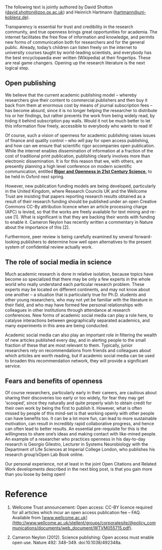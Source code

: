 <!-- # Why openness benefits research -->

The following text is jointly authored by David Shotton (david.shotton@zoo.ox.ac.uk) and Heinrich Hartmann (hartmann@uni-koblenz.de).

Transparency is essential for trust and credibility in the research
community, and true openness brings great opportunities for
academia. The internet facilitates the free flow of information and
knowledge, and permits new forms of communication both for researchers
and for the general public. Already, today’s children can listen
freely on the internet to university courses taught by world-leading
scientists, and everybody has the best encyclopaedia ever written
(Wikipedia) at their fingertips.  These are real game
changers. Opening up the research literature is the next logical step.

## Open publishing

We believe that the current academic publishing model – whereby
researchers give their content to commercial publishers and then buy
it back from them at enormous cost by means of journal subscription
fees – has become absurd, since it is no longer helping the researcher
to distribute his or her findings, but rather prevents the work from
being widely read, by hiding it behind subscription pay walls.  Would
it not be much better to let this information flow freely, accessible
to everybody who wants to read it!

Of course, such a vision of openness for academic publishing raises
issues of finance and quality control – who will pay for open access
publishing, and how can we ensure that scientific rigor accompanies
open publication.  While the internet enables dissemination of
information at a fraction of the cost of traditional print
publication, publishing clearly involves more than electronic
dissemination.  It is for this reason that we, with others, are
presently planning a high level conference on modern scientific
communication, entitled **[Rigor and Openness in 21st Century
Science](http://rigourandopenness.org),** to be held in Oxford next spring.

However, new publication funding models are being developed,
particularly in the United Kingdom, where Research Councils UK and the
Wellcome Trust are insisting that papers reporting research results
obtained as a result of their research funding should be published
under an open Creative Commons CC-By attribution licence when an
article processing charge (APC) is levied, so that the works are
freely available for text mining and re-use [1].  What is significant
is that they are backing their words with funding to enable it.
Cameron Neylon has recently written a commentary in Nature about the
importance of this [2].

Furthermore, peer review is being carefully examined by several
forward-looking publishers to determine how well open alternatives to
the present system of confidential review actually work.

## The role of social media in science

Much academic research is done in relative isolation, because topics
have become so specialized that there may be only a few experts in the
whole world who really understand each particular research problem.
These experts may be located on different continents, and may not know
about one another – a situation that is particularly true for
Ph.D. students and other young researchers, who may not yet be
familiar with the literature in their field, and who may have formed
few personal relationships with colleagues in other institutions
through attendance at research conferences.  New forms of academic
social media can play a role here, to catalyse interactions between
geographically separated academics, and many experiments in this area
are being conducted.

Academic social media can also play an important role in filtering the
wealth of new articles published every day, and in alerting people to
the small fraction of these that are most relevant to them.
Typically, junior researchers rely on recommendations from friends and
colleagues about which articles are worth reading, but if academic
social media can be used to broaden this recommendation network, they
will provide a significant service.

## Fears and benefits of openness

Of course researchers, particularly early in their careers, are
cautious about sharing their discoveries too early or too widely, for
fear they may get ‘scooped’, since they naturally and quite properly
wish to obtain credit for their own work by being the first to publish
it.  However, what is often missed by people of this mind-set is that
working openly with other people can have benefits too.  It can be a
lot more fun, can lead to more sustainable motivation, can result in
incredibly rapid collaborative progress, and hence can often lead to
better results.  An essential pre-requisite for this is the
willingness to share one’s ideas and making contact with like-mined
people.  An example of a researcher who practices openness in his
day-to-day research is Georgio Gilestro, Lecturer in Systems
Neurobiology with the Department of Life Sciences at Imperial College
London, who publishes his research group’sOpen Lab Book online.

Our personal experience, not at least in the joint Open Citations and
Related Work developments described in the next blog post, is that you
gain more than you loose by being open!

# Reference

1. Wellcome Trust announcement: Open access: CC-BY licence required for all articles which incur an open access publication fee – FAQ. Available from [www.wellcome.ac.uk](http://www.wellcome.ac.uk/stellent/groups/corporatesite/@policy_communications/documents/web_document/WTVM055715.pdf).

2. Cameron Neylon (2012). Science publishing: Open access must enable open use. Nature 492: 348–349.  doi:10.1038/492348a.
